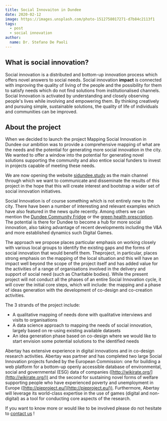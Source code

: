```yaml
---
title: Social Innovaiton in Dundee
date: 2020-02-12
image: https://images.unsplash.com/photo-1512758017271-d7b84c2113f1
tags:
  - post
  - social innovation
author:
  name: Dr. Stefano De Paoli
---
```


## What is social innovation?
Social innovation is a distributed and bottom-up innovation process which offers novel answers to social needs. Social innovation **impact** is connected with improving the quality of living of the people and the possibility for them to satisfy needs which do not find solutions from institutionalised channels. Social Innovation is activated by understanding and closely observing people&#39;s lives while involving and empowering them. By thinking creatively and pursuing simple, sustainable solutions, the quality of life of individuals and communities can be improved.


## About the project
When we decided to launch the project Mapping Social Innovation in Dundee our ambition was to provide a comprehensive mapping of what are the needs and the potential for generating more social innovation in the city. We wanted to offer a window into the potential for generating novel solutions supporting the community and also entice social funders to invest in projects capable of meeting these needs. 

We are now opening the website [sidundee.study](https://sidundee.study/) as the main channel through which we want to communicate and disseminate the results of this project in the hope that this will create interest and bootstrap a wider set of social innovation initiatives.

Social Innovation is of course something which is not entirely new to the city. There have been a number of interesting and relevant examples which have also featured in the news quite recently. Among others we can mention the  [Dundee Community Fridge](http://www.gatechurch.co.uk/communityfridge) or the  [green health prescription](https://www.volunteerdundee.org.uk/our-work/green-health-prescription/). The potential is there for Dundee to become a hub for more social innovation, also taking advantage of recent developments including the V&A and more established dynamics such Digital Games.

The approach we propose places particular emphasis on working closely with various local groups to identify the existing gaps and the forms of social innovation that would benefit them. Theproject, in particular, places strong emphasis on the mapping of the local situation and this will have an impact well beyond the scope of the project itself and has added value for the activities of a range of organisations involved in the delivery and support of social need (such as Charitable bodies). While the present project will not conduct all the phases of an entire Social Innovation cycle, it will cover the initial core steps, which will include: the mapping and a phase of ideas generation with the development of co-design and co-creation activities.

The 3 strands of the project include:

- A qualitative mapping of needs done with qualitative interviews and visits to organisations
- A data science approach to mapping the needs of social innovation, largely based on re-using existing available datasets
- An idea generation phase based on co-design where we would like to start envision some potential solutions to the identified needs

Abertay has extensive experience in digital innovations and in co-design research activities. Abertay was partner and has completed two large Social Innovation projects funded by the European Commission: one for building a web platform for a bottom-up openly accessible database of environmental, social and governmental (ESG) data of companies ([http://wikirate.org/](http://wikirate.org/)) and the second for sustaining novel forms of welfare supporting people who have experienced poverty and unemployment in Europe ([http://pieproject.eu/](http://pieproject.eu/)). Furthermore, Abertay will leverage its world-class expertise in the use of games (digital and non-digital) as a tool for conducting core aspects of the research.

If you want to know more or would like to be involved please do not hesitate to [contact us](/contact) !